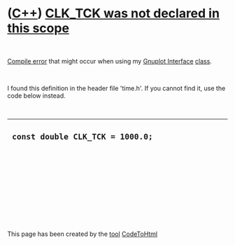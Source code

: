 



 

 

 

 

 

([C++](Cpp.htm)) [CLK\_TCK was not declared in this scope](CppCompileErrorCLK_TCKwasNotDeclaredInThisScope.htm)
===============================================================================================================

 

[Compile error](CppCompileError.htm) that might occur when using my
[Gnuplot Interface](CppGnuplotInterface.htm) [class](CppClass.htm).

 

I found this definition in the header file 'time.h'. If you cannot find
it, use the code below instead.

 

  -----------------------------------
  ` const double CLK_TCK = 1000.0;`
  -----------------------------------

 

 

 

 

 





 




This page has been created by the [tool](Tools.htm)
[CodeToHtml](ToolCodeToHtml.htm)
